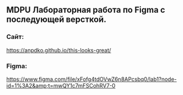 ## MDPU Лабораторная работа по Figma с последующей версткой. 
### Сайт:
https://anpdko.github.io/this-looks-great/
### Figma: 
https://www.figma.com/file/xFofg4tdOVwZ6n8APcsbq0/lab1?node-id=1%3A2&amp;t=mwQY1c7mFSCohRV7-0
